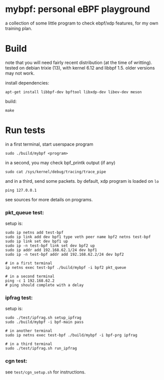 # mybpf: personal eBPF playground

a collection of some little program to check ebpf/xdp features, for my own training plan.


# Build

note that you will need fairly recent distribution (at the time of writting).
tested on debian trixie (13), with kernel 6.12 and libbpf 1.5.
older versions may not work.

install dependencies:
```
apt-get install libbpf-dev bpftool libxdp-dev libev-dev meson
```

build:
```
make
```


# Run tests

in a first terminal, start userspace program
```
sudo ./build/mybpf <program>
```

in a second, you may check bpf_printk output (if any)
```
sudo cat /sys/kernel/debug/tracing/trace_pipe
```

and in a third, send some packets. by default, xdp program is loaded on `lo`
```
ping 127.0.0.1
```

see sources for more details on programs.


### pkt_queue test:

setup is:

```
sudo ip netns add test-bpf
sudo ip link add dev bpf1 type veth peer name bpf2 netns test-bpf
sudo ip link set dev bpf1 up
sudo ip -n test-bpf link set dev bpf2 up
sudo ip addr add 192.168.62.1/24 dev bpf1
sudo ip -n test-bpf addr add 192.168.62.2/24 dev bpf2

# in a first terminal
ip netns exec test-bpf ./build/mybpf -i bpf2 pkt_queue

# in a second terminal
ping -c 1 192.168.62.2
# ping should complete with a delay
```


### ipfrag test:

setup is:

```
sudo ./test/ipfrag.sh setup_ipfrag
sudo ./build/mybpf -i bpf-main pass

# in another terminal
sudo ip netns exec test-bpf ./build/mybpf -i bpf-prg ipfrag

# in a third terminal
sudo ./test/ipfrag.sh run_ipfrag
```


### cgn test:

see `test/cgn_setup.sh` for instructions.
